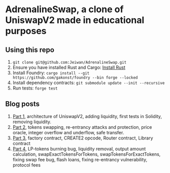 # AdrenalineSwap, a clone of UniswapV2 made in educational purposes

## Using this repo

1. `git clone git@github.com:Jeiwan/AdrenalineSwap.git`
1. Ensure you have installed Rust and Cargo: [Install Rust](https://www.rust-lang.org/tools/install)
1. Install Foundry:
   `cargo install --git https://github.com/gakonst/foundry --bin forge --locked`
1. Install dependency contracts:
   `git submodule update --init --recursive`
1. Run tests:
   `forge test`

## Blog posts

1. [Part 1](https://jeiwan.net/posts/programming-defi-uniswapv2-1/), architecture of UniswapV2, adding liquidity, first tests in Solidity, removing liquidity.
1. [Part 2](https://jeiwan.net/posts/programming-defi-uniswapv2-2/), tokens swapping, re-entrancy attacks and protection,
   price oracle, integer overflow and underflow, safe transfer.
1. [Part 3](https://jeiwan.net/posts/programming-defi-uniswapv2-3/), factory contract, CREATE2 opcode, Router contract, Library contract
1. [Part 4](https://jeiwan.net/posts/programming-defi-uniswapv2-4/), LP-tokens burning bug, liquidity removal, output amount calculation, swapExactTokensForTokens, swapTokensForExactTokens, fixing swap fee bug, flash loans, fixing re-entrancy vulnerability, protocol fees